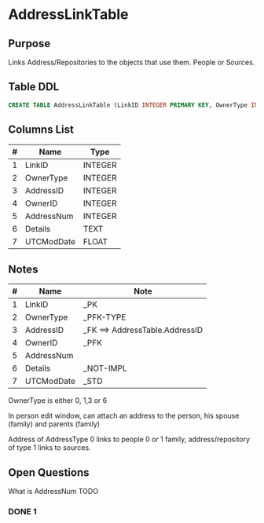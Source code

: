 # AddressLinkTable

## Purpose

Links Address/Repositories to the objects that use them. People or Sources.

## Table DDL

``` SQL
CREATE TABLE AddressLinkTable (LinkID INTEGER PRIMARY KEY, OwnerType INTEGER, AddressID INTEGER, OwnerID INTEGER, AddressNum INTEGER, Details TEXT, UTCModDate FLOAT );
```

## Columns List

| #   | Name       | Type    |
| --- | ---------- | ------- |
| 1   | LinkID     | INTEGER |
| 2   | OwnerType  | INTEGER |
| 3   | AddressID  | INTEGER |
| 4   | OwnerID    | INTEGER |
| 5   | AddressNum | INTEGER |
| 6   | Details    | TEXT    |
| 7   | UTCModDate | FLOAT   |

## Notes

| #   | Name       | Note                           |
| --- | ---------- | ------------------------------ |
| 1   | LinkID     | _PK                            |
| 2   | OwnerType  | _PFK-TYPE                      |
| 3   | AddressID  | _FK ==> AddressTable.AddressID |
| 4   | OwnerID    | _PFK                           |
| 5   | AddressNum |                                |
| 6   | Details    | _NOT-IMPL                       |
| 7   | UTCModDate | _STD                           |

OwnerType is either 0, 1,3 or 6

In person edit window, can attach an address to the person, his spouse (family) and parents (family)

Address of AddressType 0 links to people 0 or 1 family, address/repository of type 1 links to sources.

## Open Questions

What is AddressNum  TODO

### DONE 1
